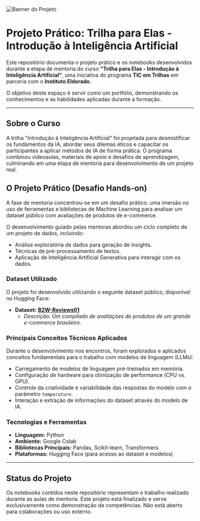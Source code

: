 ![Banner do Projeto](https://www.eldorado.org.br/wp-content/uploads/2025/03/1742838153_66275e_softex_mulher_trilha_ia_banner_1_v05.jpg)

# Projeto Prático: Trilha para Elas - Introdução à Inteligência Artificial

Este repositório documenta o projeto prático e os notebooks desenvolvidos durante a etapa de mentoria do curso **"Trilha para Elas - Introdução à Inteligência Artificial"**, uma iniciativa do programa **TIC em Trilhas** em parceria com o **Instituto Eldorado**.

O objetivo deste espaço é servir como um portfólio, demonstrando os conhecimentos e as habilidades aplicadas durante a formação.

---

## Sobre o Curso

A trilha "Introdução à Inteligência Artificial" foi projetada para desmistificar os fundamentos da IA, abordar seus dilemas éticos e capacitar os participantes a aplicar métodos de IA de forma prática. O programa combinou videoaulas, materiais de apoio e desafios de aprendizagem, culminando em uma etapa de mentoria para desenvolvimento de um projeto real.

## O Projeto Prático (Desafio Hands-on)

A fase de mentoria concentrou-se em um desafio prático: uma imersão no uso de ferramentas e bibliotecas de Machine Learning para analisar um dataset público com avaliações de produtos de e-commerce.

O desenvolvimento guiado pelas mentoras abordou um ciclo completo de um projeto de dados, incluindo:

-   Análise exploratória de dados para geração de insights.
-   Técnicas de pré-processamento de textos.
-   Aplicação de Inteligência Artificial Generativa para interagir com os dados.

### Dataset Utilizado

O projeto foi desenvolvido utilizando o seguinte dataset público, disponível no Hugging Face:

-   **Dataset:** [**B2W-Reviews01**](https://huggingface.co/datasets/ruanchaves/b2w-reviews01)
    -   *Descrição: Um compilado de avaliações de produtos de um grande e-commerce brasileiro.*

### Principais Conceitos Técnicos Aplicados

Durante o desenvolvimento nos encontros, foram explorados e aplicados conceitos fundamentais para o trabalho com modelos de linguagem (LLMs):

-   Carregamento de modelos de linguagem pré-treinados em memória.
-   Configuração de hardware para otimização de performance (CPU vs. GPU).
-   Controle da criatividade e variabilidade das respostas do modelo com o parâmetro `temperature`.
-   Interação e extração de informações do dataset através do modelo de IA.

### Tecnologias e Ferramentas

-   **Linguagem:** Python
-   **Ambiente:** Google Colab
-   **Bibliotecas Principais:** Pandas, Scikit-learn, Transformers
-   **Plataformas:** Hugging Face (para acesso ao dataset e modelos)

---

## Status do Projeto

Os notebooks contidos neste repositório representam o trabalho realizado durante as aulas de mentoria. Este projeto está finalizado e serve exclusivamente como demonstração de competências. Não está aberto para colaborações ou uso externo.

